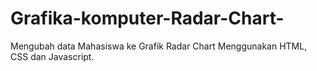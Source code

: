 # Grafika-komputer-Radar-Chart-
Mengubah data Mahasiswa ke Grafik Radar Chart Menggunakan HTML, CSS dan Javascript.
